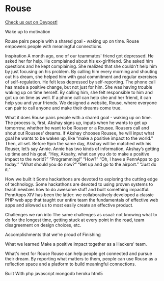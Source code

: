 # Rouse

[Check us out on Devpost!](https://devpost.com/software/rouse)

Wake up to motivation

Rouse pairs people with a shared goal - waking up on time. Rouse empowers people with meaningful connections.

Inspiration
A month ago, one of our teammates' friend got depressed. He asked her for help. He complained about his ex-girlfriend. She asked him questions and he kept complaining. She realized that she couldn’t help him by just focusing on his problem. By calling him every morning and shouting out his dream, she helped him with goal commitment and regular exercises of self-regulation. He felt less depressed by self-reporting. The phone call has made a positive change, but not just for him. She was having trouble waking up on time herself. By calling him, she felt responsible to him and got up on time as well. If a phone call can help she and her friend, it can help you and your friends. We designed a website, Rouse, where everyone can pair to call anyone and make their dreams come true.

What it does
Rouse pairs people with a shared goal - waking up on time. The process is, first, Akshay signs up, inputs when he wants to get up tomorrow, whether he want to be Rouser or a Rousee. Rousers call and shout out Rousees’ dreams. If Akshay chooses Rousee, he will input what goal he wants to be waken up, like “make a positive impact to the world.” Then, all set. Before 9pm the same day, Akshay will be matched with his Rouser, let’s say Annie. Annie has two kinds of information, Akshay’s getting up time and his goal. “Hey, Aksahy, what can you do to make a positive impact to the world?” “Programming!” “How?” “Oh, I have a PennApps to go today.” “What should you do now?” “Get up and go to the airport.” “Just do it.”

How we built it
Some hackathons are devoted to exploring the cutting edge of technology. Some hackathons are devoted to using proven systems to teach newbies how to do awesome stuff and built something impactful. PennApps XIV has been the latter: we collaboratively developed a classic PHP web app that taught our entire team the fundamentals of effective web apps and allowed us to most easily create an effective product.

Challenges we ran into
The same challenges as usual: not knowing what to do for the longest time, getting stuck at every point in the road, team disagreement on design choices, etc.

Accomplishments that we're proud of
Finishing

What we learned
Make a positive impact together as a Hackers' team.

What's next for Rouse
Rouse can help people get connected and pursue their dream. By reporting what matters to them, people can use Rouse as a reflection space and a platform to build meaningful connections.

Built With
php
javascript
mongodb
heroku
html5
